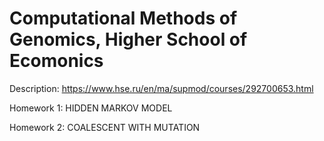 # Computational Methods of Genomics, Higher School of Ecomonics

Description: https://www.hse.ru/en/ma/supmod/courses/292700653.html

Homework 1: HIDDEN MARKOV MODEL

Homework 2: COALESCENT WITH MUTATION
